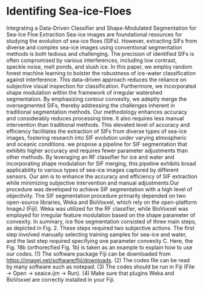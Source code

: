 # Identifing Sea-ice-Floes
Integrating a Data-Driven Classifier and Shape-Modulated Segmentation for Sea-Ice Floe Extraction
Sea-ice images are foundational resources for studying the evolution of sea-ice floes (SIFs). However, extracting SIFs from diverse and complex 
sea-ice images using conventional segmentation methods is both tedious and challenging. The precision of identified SIFs is often compromised 
by various interferences, including low contrast, speckle noise, melt ponds, and slush ice. In this paper, we employ random forest machine 
learning to bolster the robustness of ice-water classification against interference. This data-driven approach reduces the reliance on subjective 
visual inspection for classification. Furthermore, we incorporated shape modulation within the framework of irregular watershed segmentation. 
By emphasizing contour convexity, we adeptly merge the oversegmented SIFs, thereby addressing the challenges inherent in traditional segmentation 
methods. Our methodology enhances accuracy and considerably reduces processing time. It also requires less manual intervention than traditional methods. 
This elevated level of accuracy and efficiency facilitates the extraction of SIFs from diverse types of sea-ice images, fostering research into SIF 
evolution under varying atmospheric and oceanic conditions.
we propose a pipeline for SIF segmentation that exhibits higher accuracy and requires fewer parameter adjustments than other methods. 
By leveraging an RF classifier for ice and water and incorporating shape modulation for SIF merging, this pipeline exhibits broad applicability 
to various types of sea-ice images captured by different sensors. Our aim is to enhance the accuracy and efficiency of SIF extraction while 
minimizing subjective intervention and manual adjustments.Our procedure was developed to achieve SIF segmentation with a high level of objectivity. 
The SIF segmentation procedure primarily depended on two open-source libraries, Weka and BioVoxxel, which rely on the open-platform ImageJ (Fiji). 
Weka was utilized for the RF classifier, while BioVoxxel was employed for irregular feature modulation based on the shape parameter of convexity. 
In summary, ice floe segmentation consisted of three main steps, as depicted in Fig. 2. These steps required two subjective actions. The first step 
involved manually selecting training samples for sea-ice and water, and the last step required specifying one parameter convexity C.
Here, the Fig. 18b (orthorecfied Fig. 1b) is taken as an example to explain how to use our codes. 
(1) The software package Fiji can be downloaded from https://imagej.net/software/fiji/downloads.
(2) The codes file can be read by many software such as notepad.
(3) The codes should be run in Fiji (File -> Open -> seaice.ijm -> Run). 
(4) Make sure that plugins Weka and BioVoxxel are correctly installed in your Fiji.
 
